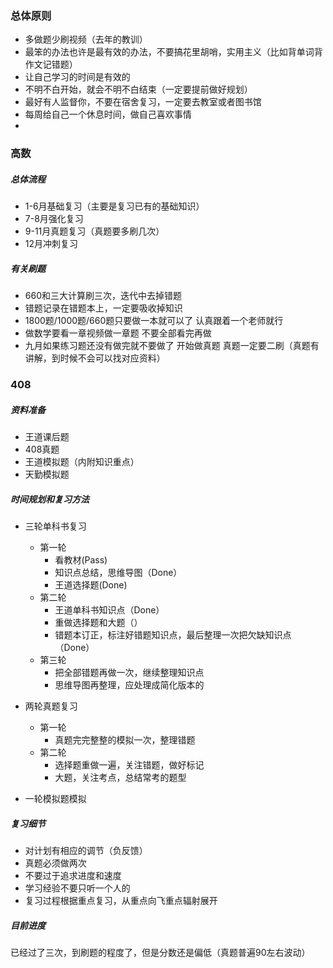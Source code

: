 ### 总体原则

- 多做题少刷视频（去年的教训）
- 最笨的办法也许是最有效的办法，不要搞花里胡哨，实用主义（比如背单词背作文记错题）
- 让自己学习的时间是有效的
- 不明不白开始，就会不明不白结束（一定要提前做好规划）
- 最好有人监督你，不要在宿舍复习，一定要去教室或者图书馆
- 每周给自己一个休息时间，做自己喜欢事情
- 




### 高数

##### 总体流程
- 1-6月基础复习（主要是复习已有的基础知识）
- 7-8月强化复习
- 9-11月真题复习（真题要多刷几次）
- 12月冲刺复习

##### 有关刷题
- 660和三大计算刷三次，迭代中去掉错题
- 错题记录在错题本上，一定要吸收掉知识
- 1800题/1000题/660题只要做一本就可以了 认真跟着一个老师就行
- 做数学要看一章视频做一章题 不要全部看完再做
- 九月如果练习题还没有做完就不要做了 开始做真题 真题一定要二刷（真题有讲解，到时候不会可以找对应资料）



### 408

##### 资料准备
- 王道课后题
- 408真题
- 王道模拟题（内附知识重点）
- 天勤模拟题

##### 时间规划和复习方法
- 三轮单科书复习
  - 第一轮
    - 看教材(Pass)
    - 知识点总结，思维导图（Done）
    - 王道选择题(Done)
  - 第二轮
    - 王道单科书知识点（Done）
    - 重做选择题和大题（）
    - 错题本订正，标注好错题知识点，最后整理一次把欠缺知识点（Done）
  - 第三轮
    - 把全部错题再做一次，继续整理知识点
    - 思维导图再整理，应处理成简化版本的

- 两轮真题复习
  - 第一轮
    - 真题完完整整的模拟一次，整理错题
  - 第二轮
    - 选择题重做一遍，关注错题，做好标记
    - 大题，关注考点，总结常考的题型

- 一轮模拟题模拟



##### 复习细节

- 对计划有相应的调节（负反馈）
- 真题必须做两次
- 不要过于追求进度和速度
- 学习经验不要只听一个人的
- 复习过程根据重点复习，从重点向飞重点辐射展开



##### 目前进度
已经过了三次，到刷题的程度了，但是分数还是偏低（真题普遍90左右波动）



